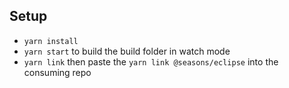 ## Setup

- `yarn install`
- `yarn start` to build the build folder in watch mode
- `yarn link` then paste the `yarn link @seasons/eclipse` into the consuming repo

